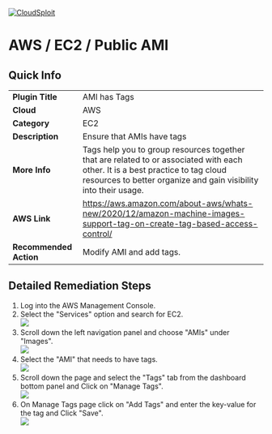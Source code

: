 [![CloudSploit](https://cloudsploit.com/img/logo-new-big-text-100.png "CloudSploit")](https://cloudsploit.com)

# AWS / EC2 / Public AMI

## Quick Info

| | |
|-|-|
| **Plugin Title** | AMI has Tags |
| **Cloud** | AWS |
| **Category** | EC2 |
| **Description** | Ensure that AMIs have tags |
| **More Info** |Tags help you to group resources together that are related to or associated with each other. It is a best practice to tag cloud resources to better organize and gain visibility into their usage. |
| **AWS Link** | https://aws.amazon.com/about-aws/whats-new/2020/12/amazon-machine-images-support-tag-on-create-tag-based-access-control/ |
| **Recommended Action** | Modify AMI and add tags. |

## Detailed Remediation Steps
1. Log into the AWS Management Console.
2. Select the "Services" option and search for EC2. </br> <img src="/resources/aws/ec2/ami-has-tags/step2.png"/>
3. Scroll down the left navigation panel and choose "AMIs" under "Images".</br> <img src="/resources/aws/ec2/ami-has-tags/step3.png"/>
4. Select the "AMI" that needs to have tags. </br> <img src="/resources/aws/ec2/ami-has-tags/step4.png"/>
5. Scroll down the page and select the "Tags" tab from the dashboard bottom panel and Click on "Manage Tags".</br> <img src="/resources/aws/ec2/ami-has-tags/step5.png"/>
6. On Manage Tags page click on "Add Tags" and enter the key-value for the tag and Click "Save".</br><img src="/resources/aws/ec2/ami-has-tags/step6.png"/>
